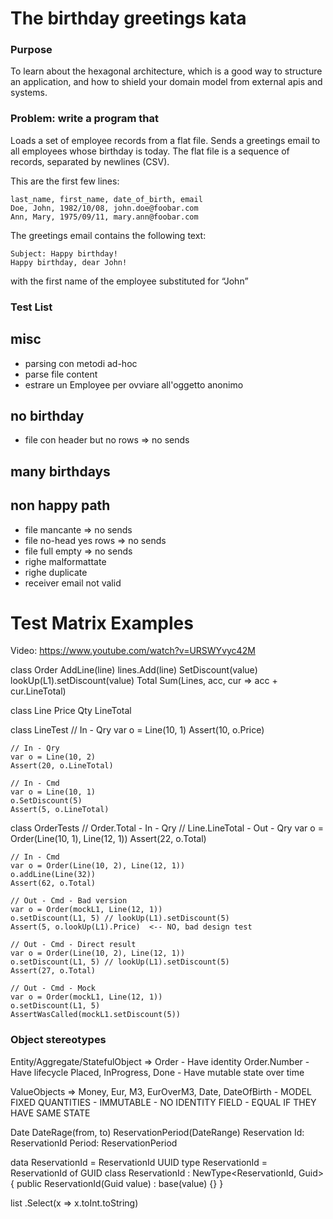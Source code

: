 # The birthday greetings kata

### Purpose
To learn about the hexagonal architecture, which is a good way to structure an application, and how to shield your domain model from external apis and systems.

### Problem: write a program that
Loads a set of employee records from a flat file.
Sends a greetings email to all employees whose birthday is today.
The flat file is a sequence of records, separated by newlines (CSV).

This are the first few lines:
    
    last_name, first_name, date_of_birth, email
    Doe, John, 1982/10/08, john.doe@foobar.com
    Ann, Mary, 1975/09/11, mary.ann@foobar.com
    
The greetings email contains the following text:
    
    Subject: Happy birthday!
    Happy birthday, dear John!
    
with the first name of the employee substituted for “John”

### Test List

## misc
- parsing con metodi ad-hoc
- parse file content
- estrare un Employee per ovviare all'oggetto anonimo

## no birthday
- file con header but no rows => no sends

## many birthdays

## non happy path
- file mancante => no sends
- file no-head yes rows => no sends
- file full empty => no sends
- righe malformattate
- righe duplicate
- receiver email not valid



# Test Matrix Examples
Video: https://www.youtube.com/watch?v=URSWYvyc42M

class Order
    AddLine(line)
        lines.Add(line)
    SetDiscount(value)
        lookUp(L1).setDiscount(value) 
    Total
        Sum(Lines, acc, cur => acc + cur.LineTotal)

class Line
    Price
    Qty
    LineTotal


class LineTest
    // In - Qry
    var o = Line(10, 1)
    Assert(10, o.Price)

    // In - Qry
    var o = Line(10, 2)
    Assert(20, o.LineTotal)

    // In - Cmd
    var o = Line(10, 1)
    o.SetDiscount(5)
    Assert(5, o.LineTotal)
    
 class OrderTests
    // Order.Total - In - Qry
    // Line.LineTotal - Out - Qry
    var o = Order(Line(10, 1), Line(12, 1))
    Assert(22, o.Total)

    // In - Cmd
    var o = Order(Line(10, 2), Line(12, 1))
    o.addLine(Line(32))
    Assert(62, o.Total)

    // Out - Cmd - Bad version
    var o = Order(mockL1, Line(12, 1))
    o.setDiscount(L1, 5) // lookUp(L1).setDiscount(5)
    Assert(5, o.lookUp(L1).Price)  <-- NO, bad design test
    
    // Out - Cmd - Direct result
    var o = Order(Line(10, 2), Line(12, 1))
    o.setDiscount(L1, 5) // lookUp(L1).setDiscount(5)
    Assert(27, o.Total)
    
    // Out - Cmd - Mock
    var o = Order(mockL1, Line(12, 1))
    o.setDiscount(L1, 5)
    AssertWasCalled(mockL1.setDiscount(5))



### Object stereotypes
Entity/Aggregate/StatefulObject => Order
    - Have identity Order.Number
    - Have lifecycle Placed, InProgress, Done
    - Have mutable state over time
    
ValueObjects => Money, Eur, M3, EurOverM3, Date, DateOfBirth
    - MODEL FIXED QUANTITIES
    - IMMUTABLE
    - NO IDENTITY FIELD
    - EQUAL IF THEY HAVE SAME STATE


Date
DateRage(from, to)
ReservationPeriod(DateRange)
Reservation
    Id: ReservationId
    Period: ReservationPeriod
    
data ReservationId = ReservationId UUID
type ReservationId = ReservationId of GUID
class ReservationId : NewType<ReservationId, Guid> {
        public ReservationId(Guid value) : base(value) {}
}

list<double>
    .Select(x => x.toInt.toString)